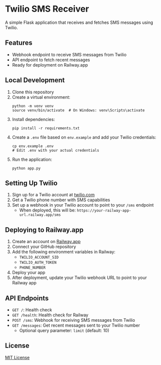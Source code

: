 # Twilio SMS Receiver

A simple Flask application that receives and fetches SMS messages using Twilio.

## Features

- Webhook endpoint to receive SMS messages from Twilio
- API endpoint to fetch recent messages
- Ready for deployment on Railway.app

## Local Development

1. Clone this repository
2. Create a virtual environment:
   ```
   python -m venv venv
   source venv/bin/activate  # On Windows: venv\Scripts\activate
   ```
3. Install dependencies:
   ```
   pip install -r requirements.txt
   ```
4. Create a `.env` file based on `env.example` and add your Twilio credentials:
   ```
   cp env.example .env
   # Edit .env with your actual credentials
   ```
5. Run the application:
   ```
   python app.py
   ```

## Setting Up Twilio

1. Sign up for a Twilio account at [twilio.com](https://www.twilio.com/)
2. Get a Twilio phone number with SMS capabilities
3. Set up a webhook in your Twilio account to point to your `/sms` endpoint
   - When deployed, this will be: `https://your-railway-app-url.railway.app/sms`

## Deploying to Railway.app

1. Create an account on [Railway.app](https://railway.app/)
2. Connect your GitHub repository
3. Add the following environment variables in Railway:
   - `TWILIO_ACCOUNT_SID`
   - `TWILIO_AUTH_TOKEN`
   - `PHONE_NUMBER`
4. Deploy your app
5. After deployment, update your Twilio webhook URL to point to your Railway app

## API Endpoints

- `GET /`: Health check
- `GET /health`: Health check for Railway
- `POST /sms`: Webhook for receiving SMS messages from Twilio
- `GET /messages`: Get recent messages sent to your Twilio number
  - Optional query parameter: `limit` (default: 10)

## License

[MIT License](LICENSE)
